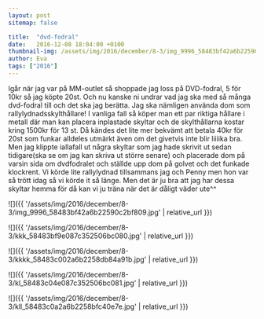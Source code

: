 ```yaml
---
layout: post
sitemap: false

title:  "dvd-fodral"
date:   2016-12-08 18:04:00 +0100
thumbnail-img: /assets/img/2016/december/8-3/img_9996_58483bf42a6b22590c2bf809.jpg
author: Eva
tags: ["2016"]
---
```


Igår när jag var på MM-outlet så shoppade jag loss på DVD-fodral, 5 för 10kr så jag köpte 20st. Och nu kanske ni undrar vad jag ska med så många dvd-fodral till och det ska jag berätta. Jag ska nämligen använda dom som rallylydnadsskylthållare! I vanliga fall så köper man ett par riktiga hållare i metall där man kan placera inplastade skyltar och de skylthållarna kostar kring 1500kr för 13 st. Då kändes det lite mer bekvämt att betala 40kr för 20st som funkar alldeles utmärkt även om det givetvis inte blir liiiika bra. Men jag klippte iallafall ut några skyltar som jag hade skrivit ut sedan tidigare(ska se om jag kan skriva ut större senare) och placerade dom på varsin sida om dvdfodralet och ställde upp dom på golvet och det funkade klockrent. Vi körde lite rallylydnad tillsammans jag och Penny men hon var så trött idag så vi körde it så länge. Men det är ju bra att jag har dessa skyltar hemma för då kan vi ju träna när det är dåligt väder ute^^

![]({{ '/assets/img/2016/december/8-3/img_9996_58483bf42a6b22590c2bf809.jpg'  | relative_url }})

![]({{ '/assets/img/2016/december/8-3/kkk_58483bf9e087c352506bc080.jpg'  | relative_url }})

![]({{ '/assets/img/2016/december/8-3/kkkk_58483c002a6b2258db84a91b.jpg'  | relative_url }})

![]({{ '/assets/img/2016/december/8-3/kl_58483c04e087c352506bc081.jpg'  | relative_url }})

![]({{ '/assets/img/2016/december/8-3/kll_58483c0a2a6b2258bfc40e7e.jpg'  | relative_url }})

